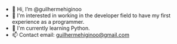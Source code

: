 - 👋 Hi, I’m @guilhermehiginoo
- 👀 I'm interested in working in the developer field to have my first experience as a programmer.
- 🌱 I'm currently learning Python.
- 📫 Contact email: guilhermehiginoo@gmail.com
<!---
guilhermehiginoo/guilhermehiginoo is a ✨ special ✨ repository because its `README.md` (this file) appears on your GitHub profile.
You can click the Preview link to take a look at your changes.
--->
